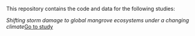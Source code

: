 This repository contains the code and data for the following studies: 

 _Shifting storm damage to global mangrove ecosystems under a changing climate_[Go to study](https://github.com/moyu-ENV/codeAndData/tree/main/shiftingDamage) 
